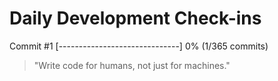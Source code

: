 # Daily Development Check-ins

Commit #1
[------------------------------] 0% (1/365 commits)

> "Write code for humans, not just for machines."